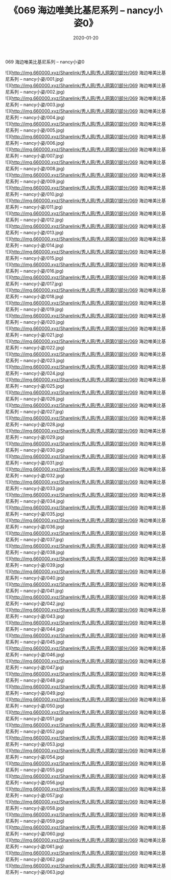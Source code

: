 ﻿---
layout: post
title:  《069 海边唯美比基尼系列 – nancy小姿0》
date:   2020-01-20
img: http://img.660000.xyz/Sharelink/秀人网/秀人网第01部分/069 海边唯美比基尼系列 – nancy小姿0/000.jpg
categories: [美女, 清纯, 唯美]
---

069 海边唯美比基尼系列 – nancy小姿0

  ![](http://img.660000.xyz/Sharelink/秀人网/秀人网第01部分/069 海边唯美比基尼系列 – nancy小姿/001.jpg) <br> ![](http://img.660000.xyz/Sharelink/秀人网/秀人网第01部分/069 海边唯美比基尼系列 – nancy小姿/002.jpg) <br> ![](http://img.660000.xyz/Sharelink/秀人网/秀人网第01部分/069 海边唯美比基尼系列 – nancy小姿/003.jpg) <br> ![](http://img.660000.xyz/Sharelink/秀人网/秀人网第01部分/069 海边唯美比基尼系列 – nancy小姿/004.jpg) <br> ![](http://img.660000.xyz/Sharelink/秀人网/秀人网第01部分/069 海边唯美比基尼系列 – nancy小姿/005.jpg) <br> ![](http://img.660000.xyz/Sharelink/秀人网/秀人网第01部分/069 海边唯美比基尼系列 – nancy小姿/006.jpg) <br> ![](http://img.660000.xyz/Sharelink/秀人网/秀人网第01部分/069 海边唯美比基尼系列 – nancy小姿/007.jpg) <br> ![](http://img.660000.xyz/Sharelink/秀人网/秀人网第01部分/069 海边唯美比基尼系列 – nancy小姿/008.jpg) <br> ![](http://img.660000.xyz/Sharelink/秀人网/秀人网第01部分/069 海边唯美比基尼系列 – nancy小姿/009.jpg) <br> ![](http://img.660000.xyz/Sharelink/秀人网/秀人网第01部分/069 海边唯美比基尼系列 – nancy小姿/010.jpg) <br> ![](http://img.660000.xyz/Sharelink/秀人网/秀人网第01部分/069 海边唯美比基尼系列 – nancy小姿/011.jpg) <br> ![](http://img.660000.xyz/Sharelink/秀人网/秀人网第01部分/069 海边唯美比基尼系列 – nancy小姿/012.jpg) <br> ![](http://img.660000.xyz/Sharelink/秀人网/秀人网第01部分/069 海边唯美比基尼系列 – nancy小姿/013.jpg) <br> ![](http://img.660000.xyz/Sharelink/秀人网/秀人网第01部分/069 海边唯美比基尼系列 – nancy小姿/014.jpg) <br> ![](http://img.660000.xyz/Sharelink/秀人网/秀人网第01部分/069 海边唯美比基尼系列 – nancy小姿/015.jpg) <br> ![](http://img.660000.xyz/Sharelink/秀人网/秀人网第01部分/069 海边唯美比基尼系列 – nancy小姿/016.jpg) <br> ![](http://img.660000.xyz/Sharelink/秀人网/秀人网第01部分/069 海边唯美比基尼系列 – nancy小姿/017.jpg) <br> ![](http://img.660000.xyz/Sharelink/秀人网/秀人网第01部分/069 海边唯美比基尼系列 – nancy小姿/018.jpg) <br> ![](http://img.660000.xyz/Sharelink/秀人网/秀人网第01部分/069 海边唯美比基尼系列 – nancy小姿/019.jpg) <br> ![](http://img.660000.xyz/Sharelink/秀人网/秀人网第01部分/069 海边唯美比基尼系列 – nancy小姿/020.jpg) <br> ![](http://img.660000.xyz/Sharelink/秀人网/秀人网第01部分/069 海边唯美比基尼系列 – nancy小姿/021.jpg) <br> ![](http://img.660000.xyz/Sharelink/秀人网/秀人网第01部分/069 海边唯美比基尼系列 – nancy小姿/022.jpg) <br> ![](http://img.660000.xyz/Sharelink/秀人网/秀人网第01部分/069 海边唯美比基尼系列 – nancy小姿/023.jpg) <br> ![](http://img.660000.xyz/Sharelink/秀人网/秀人网第01部分/069 海边唯美比基尼系列 – nancy小姿/024.jpg) <br> ![](http://img.660000.xyz/Sharelink/秀人网/秀人网第01部分/069 海边唯美比基尼系列 – nancy小姿/025.jpg) <br> ![](http://img.660000.xyz/Sharelink/秀人网/秀人网第01部分/069 海边唯美比基尼系列 – nancy小姿/026.jpg) <br> ![](http://img.660000.xyz/Sharelink/秀人网/秀人网第01部分/069 海边唯美比基尼系列 – nancy小姿/027.jpg) <br> ![](http://img.660000.xyz/Sharelink/秀人网/秀人网第01部分/069 海边唯美比基尼系列 – nancy小姿/028.jpg) <br> ![](http://img.660000.xyz/Sharelink/秀人网/秀人网第01部分/069 海边唯美比基尼系列 – nancy小姿/029.jpg) <br> ![](http://img.660000.xyz/Sharelink/秀人网/秀人网第01部分/069 海边唯美比基尼系列 – nancy小姿/030.jpg) <br> ![](http://img.660000.xyz/Sharelink/秀人网/秀人网第01部分/069 海边唯美比基尼系列 – nancy小姿/031.jpg) <br> ![](http://img.660000.xyz/Sharelink/秀人网/秀人网第01部分/069 海边唯美比基尼系列 – nancy小姿/032.jpg) <br> ![](http://img.660000.xyz/Sharelink/秀人网/秀人网第01部分/069 海边唯美比基尼系列 – nancy小姿/033.jpg) <br> ![](http://img.660000.xyz/Sharelink/秀人网/秀人网第01部分/069 海边唯美比基尼系列 – nancy小姿/034.jpg) <br> ![](http://img.660000.xyz/Sharelink/秀人网/秀人网第01部分/069 海边唯美比基尼系列 – nancy小姿/035.jpg) <br> ![](http://img.660000.xyz/Sharelink/秀人网/秀人网第01部分/069 海边唯美比基尼系列 – nancy小姿/036.jpg) <br> ![](http://img.660000.xyz/Sharelink/秀人网/秀人网第01部分/069 海边唯美比基尼系列 – nancy小姿/037.jpg) <br> ![](http://img.660000.xyz/Sharelink/秀人网/秀人网第01部分/069 海边唯美比基尼系列 – nancy小姿/038.jpg) <br> ![](http://img.660000.xyz/Sharelink/秀人网/秀人网第01部分/069 海边唯美比基尼系列 – nancy小姿/039.jpg) <br> ![](http://img.660000.xyz/Sharelink/秀人网/秀人网第01部分/069 海边唯美比基尼系列 – nancy小姿/040.jpg) <br> ![](http://img.660000.xyz/Sharelink/秀人网/秀人网第01部分/069 海边唯美比基尼系列 – nancy小姿/041.jpg) <br> ![](http://img.660000.xyz/Sharelink/秀人网/秀人网第01部分/069 海边唯美比基尼系列 – nancy小姿/042.jpg) <br> ![](http://img.660000.xyz/Sharelink/秀人网/秀人网第01部分/069 海边唯美比基尼系列 – nancy小姿/043.jpg) <br> ![](http://img.660000.xyz/Sharelink/秀人网/秀人网第01部分/069 海边唯美比基尼系列 – nancy小姿/044.jpg) <br> ![](http://img.660000.xyz/Sharelink/秀人网/秀人网第01部分/069 海边唯美比基尼系列 – nancy小姿/045.jpg) <br> ![](http://img.660000.xyz/Sharelink/秀人网/秀人网第01部分/069 海边唯美比基尼系列 – nancy小姿/046.jpg) <br> ![](http://img.660000.xyz/Sharelink/秀人网/秀人网第01部分/069 海边唯美比基尼系列 – nancy小姿/047.jpg) <br> ![](http://img.660000.xyz/Sharelink/秀人网/秀人网第01部分/069 海边唯美比基尼系列 – nancy小姿/048.jpg) <br> ![](http://img.660000.xyz/Sharelink/秀人网/秀人网第01部分/069 海边唯美比基尼系列 – nancy小姿/049.jpg) <br> ![](http://img.660000.xyz/Sharelink/秀人网/秀人网第01部分/069 海边唯美比基尼系列 – nancy小姿/050.jpg) <br> ![](http://img.660000.xyz/Sharelink/秀人网/秀人网第01部分/069 海边唯美比基尼系列 – nancy小姿/051.jpg) <br> ![](http://img.660000.xyz/Sharelink/秀人网/秀人网第01部分/069 海边唯美比基尼系列 – nancy小姿/052.jpg) <br> ![](http://img.660000.xyz/Sharelink/秀人网/秀人网第01部分/069 海边唯美比基尼系列 – nancy小姿/053.jpg) <br> ![](http://img.660000.xyz/Sharelink/秀人网/秀人网第01部分/069 海边唯美比基尼系列 – nancy小姿/054.jpg) <br> ![](http://img.660000.xyz/Sharelink/秀人网/秀人网第01部分/069 海边唯美比基尼系列 – nancy小姿/055.jpg) <br> ![](http://img.660000.xyz/Sharelink/秀人网/秀人网第01部分/069 海边唯美比基尼系列 – nancy小姿/056.jpg) <br> ![](http://img.660000.xyz/Sharelink/秀人网/秀人网第01部分/069 海边唯美比基尼系列 – nancy小姿/057.jpg) <br> ![](http://img.660000.xyz/Sharelink/秀人网/秀人网第01部分/069 海边唯美比基尼系列 – nancy小姿/058.jpg) <br> ![](http://img.660000.xyz/Sharelink/秀人网/秀人网第01部分/069 海边唯美比基尼系列 – nancy小姿/059.jpg) <br> ![](http://img.660000.xyz/Sharelink/秀人网/秀人网第01部分/069 海边唯美比基尼系列 – nancy小姿/060.jpg) <br> ![](http://img.660000.xyz/Sharelink/秀人网/秀人网第01部分/069 海边唯美比基尼系列 – nancy小姿/061.jpg) <br> ![](http://img.660000.xyz/Sharelink/秀人网/秀人网第01部分/069 海边唯美比基尼系列 – nancy小姿/062.jpg) <br> ![](http://img.660000.xyz/Sharelink/秀人网/秀人网第01部分/069 海边唯美比基尼系列 – nancy小姿/063.jpg) <br>